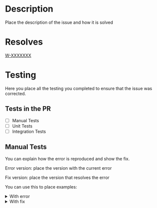 # Description

Place the description of the issue and how it is solved

# Resolves

[W-XXXXXXX](link)

# Testing

Here you place all the testing you completed to ensure that the issue was corrected.

## Tests in the PR

- [ ] Manual Tests
- [ ] Unit Tests
- [ ] Integration Tests

## Manual Tests

You can explain how the error is reproduced and show the fix.

Error version: place the version with the current error

Fix version: place the version that resolves the error

You can use this to place examples:

<details>
<summary> With error </summary>
<p>

Explanation

```
code
```

</p>
</details>

<details>
<summary> With fix </summary>
<p>

Explanation

```
code
```

</p>
</details>
